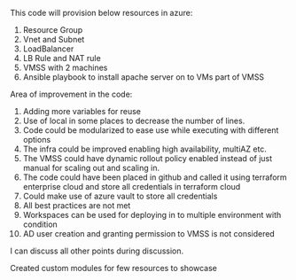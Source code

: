 This code will provision below resources in azure:
1. Resource Group
2. Vnet and Subnet
3. LoadBalancer
4. LB Rule and NAT rule
5. VMSS with 2 machines 
6. Ansible playbook to install apache server on to VMs part of VMSS


Area of improvement in the code:

1. Adding more variables for reuse
2. Use of local in some places to decrease the number of lines.
3. Code could be modularized to ease use while executing with different options
4. The infra could be improved enabling high availability, multiAZ etc.
5. The VMSS could have dynamic rollout policy enabled instead of just manual for scaling out and scaling in.
6. The code could have been placed in github and called it using terraform enterprise cloud and store all credentials in terraform cloud
7. Could make use of azure vault to store all credentials
9. All best practices are not met
10. Workspaces can be used for deploying in to multiple environment with condition
11. AD user creation and granting permission to VMSS is not considered


I can discuss all other points during discussion.

Created custom modules for few resources to showcase
